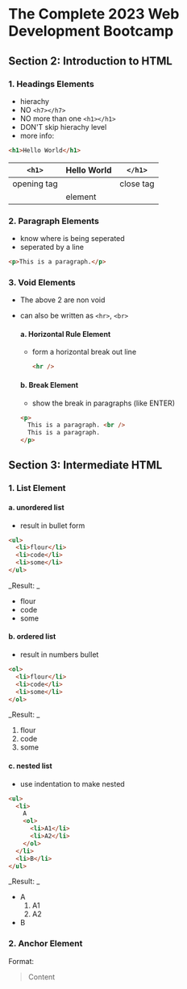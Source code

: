 # The Complete 2023 Web Development Bootcamp

## Section 2: Introduction to HTML

### 1. Headings Elements

- hierachy
- NO `<h7></h7>`
- NO more than one `<h1></h1>`
- DON'T skip hierachy level
- more info: <link href = "https://developer.mozilla.org/en-US/docs/Web/HTML/Element/link"/>

```html
<h1>Hello World</h1>
```

| `<h1>`      | Hello World | `</h1>`   |
| ----------- | ----------- | --------- |
| opening tag |             | close tag |
|             | element     |           |

### 2. Paragraph Elements

- know where is being seperated
- seperated by a line

```html
<p>This is a paragraph.</p>
```

### 3. Void Elements

- The above 2 are non void
- can also be written as `<hr>`, `<br>`

  #### a. Horizontal Rule Element

  - form a horizontal break out line

    ```html
    <hr />
    ```

  #### b. Break Element

  - show the break in paragraphs (like ENTER)

  ```html
  <p>
    This is a paragraph. <br />
    This is a paragraph.
  </p>
  ```

## Section 3: Intermediate HTML

### 1. List Element

#### a. unordered list

- result in bullet form

```html
<ul>
  <li>flour</li>
  <li>code</li>
  <li>some</li>
</ul>
```

_Result: _

  <ul>
    <li>flour</li>
    <li>code</li>
    <li>some</li>
  </ul>

#### b. ordered list

- result in numbers bullet

```html
<ol>
  <li>flour</li>
  <li>code</li>
  <li>some</li>
</ol>
```

_Result: _

  <ol>
    <li>flour</li>
    <li>code</li>
    <li>some</li>
  </ol>

#### c. nested list

- use indentation to make nested

```html
<ul>
  <li>
    A
    <ol>
      <li>A1</li>
      <li>A2</li>
    </ol>
  </li>
  <li>B</li>
</ul>
```

_Result: _

<ul>
  <li>A
    <ol>
      <li>A1</li>
      <li>A2</li>
    </ol>
  </li>
  <li>B</li>
</ul>

### 2. Anchor Element

Format:

> <tag attribute = value>Content</tag>
